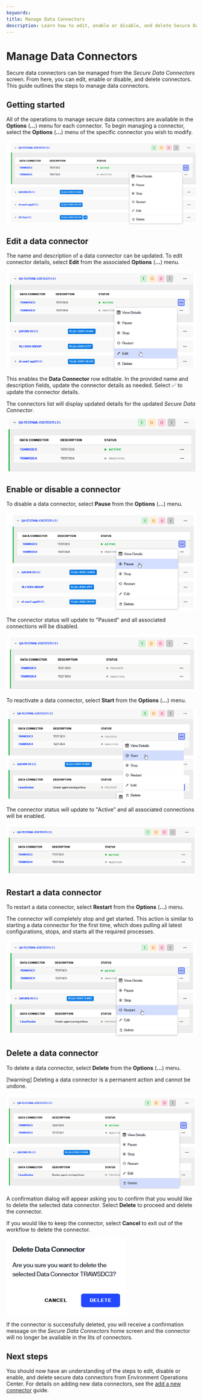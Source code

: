 ```yaml
---
keywords:
title: Manage Data Connectors
description: Learn how to edit, enable or disable, and delete Secure Data Connectors from Environment Operations Center.
---
```

# Manage Data Connectors

Secure data connectors can be managed from the *Secure Data Connectors* screen. From here, you can edit, enable or disable, and delete connectors. This guide outlines the steps to manage data connectors.

## Getting started

All of the operations to manage secure data connectors are available in the **Options** (**...**) menu for each connector. To begin managing a connector, select the **Options** (**...**) menu of the specific connector you wish to modify.

![image description](images/options.png)

## Edit a data connector

The name and description of a data connector can be updated. To edit connector details, select **Edit** from the associated **Options** (**...**) menu.

![image description](images/select-edit.png)

This enables the **Data Connector** row editable. In the provided name and description fields, update the connector details as needed. Select :white_check_mark: to update the connector details.

The connectors list will display updated  details for the updated *Secure Data Connector*.

![image description](images/update-info.png)

## Enable or disable a connector

To disable a data connector, select **Pause** from the **Options** (**...**) menu.

![image description](images/disable.png)

The connector status will update to "Paused" and all associated connections will be disabled.

![image description](images/paused.png)

To reactivate a data connector, select **Start** from the **Options** (**...**) menu.

![image description](images/enable.png)

The connector status will update to "Active" and all associated connections will be enabled.

![image description](images/active.png)

## Restart a data connector

To restart a data connector, select **Restart** from the **Options** (**...**) menu.

The connector will completely stop and get started. This action is similar to starting a data connector for the first time, which does pulling all latest configurations, stops, and starts all the required processes.

![image description](images/restart.png)

## Delete a data connector

To delete a data connector, select **Delete** from the **Options** (**...**) menu.

[!warning] Deleting a data connector is a permanent action and cannot be undone.

![image description](images/delete.png)

A confirmation dialog will appear asking you to confirm that you would like to delete the selected data connector. Select **Delete** to proceed and delete the connector.

If you would like to keep the connector, select **Cancel** to exit out of the workflow to delete the connector.

![image description](images/confirm-delete.png)

If the connector is successfully deleted, you will receive a confirmation message on the *Secure Data Connectors* home screen and the connector will no longer be available in the lits of connectors.

## Next steps

You should now have an understanding of the steps to edit, disable or enable, and delete secure data connectors from Environment Operations Center. For details on adding new data connectors, see the [add a new connector](add-data-connector.md) guide.
